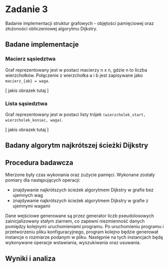 # Zadanie 3

Badanie implementacji struktur grafowych - objętości pamięciowej oraz złożoności obliczeniowej algorytmu Dijkstry.

## Badane implementacje

### Macierz sąsiedztwa

Graf reprezentowany jest w postaci macierzy n x n, gdzie n to liczba wierzchołków. Połączenie z wierzchołka a i b jest
zapisywane jako `macierz_{ab} = waga`.

\[ jakis obrazek tutaj \]

### Lista sąsiedztwa

Graf reprezentowany jest w postaci listy trójek `(wierzcholek_start, wierzcholek_koniec, waga)`.

\[ jakis obrazek tutaj \]

## Badany algorytm najkrótszej ścieżki Dijkstry

## Procedura badawcza

Mierzone były czas wykonania oraz zużycie pamięci. Wykonane zostały pomiary dla następujących operacji:

-   znajdywanie najkrótszych ścieżek algorytmem Dijkstry w grafie bez ujemnych wag
-   znajdywanie najkrótszych ścieżek algorytmem Dijkstry w grafie z ujemnymi wagami

Dane wejściowe generowane są przez generator liczb pseudolosowych zainicjalizowany stałym ziarnem, co zapewni
niezmienność danych pomiędzy kolejnymi uruchomieniami programu. Po uruchomieniu programu i przetworzeniu pliku
konfiguracyjnego, program kolejno będzie generował instancje o rozmiarze podanym w pliku. Następnie na tych instancjach
będą wykonywane operacje wstawiania, wyszukiwania oraz usuwania.

## Wyniki i analiza
